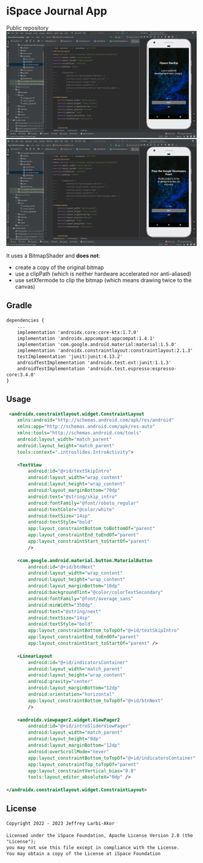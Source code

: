 # iSpace Journal App

Public repository
![TheMaster](https://github.com/Jeffreylarbiakor/iSpace-Bootcamp/blob/main/bandicam%202022-01-29%2015-29-13-028.jpg)
![TheMaster](https://github.com/Jeffreylarbiakor/iSpace-Bootcamp/blob/main/bandicam%202022-01-29%2015-29-22-260.jpg)


It uses a BitmapShader and **does not**:
* create a copy of the original bitmap
* use a clipPath (which is neither hardware accelerated nor anti-aliased)
* use setXfermode to clip the bitmap (which means drawing twice to the canvas)

Gradle
------
```
dependencies {
    ...
    implementation 'androidx.core:core-ktx:1.7.0'
    implementation 'androidx.appcompat:appcompat:1.4.1'
    implementation 'com.google.android.material:material:1.5.0'
    implementation 'androidx.constraintlayout:constraintlayout:2.1.3'
    testImplementation 'junit:junit:4.13.2'
    androidTestImplementation 'androidx.test.ext:junit:1.1.3'
    androidTestImplementation 'androidx.test.espresso:espresso-core:3.4.0'
}
```
 
Usage
-----
```xml
 <androidx.constraintlayout.widget.ConstraintLayout
    xmlns:android="http://schemas.android.com/apk/res/android"
    xmlns:app="http://schemas.android.com/apk/res-auto"
    xmlns:tools="http://schemas.android.com/tools"
    android:layout_width="match_parent"
    android:layout_height="match_parent"
    tools:context=".introslides.IntroActivity">

    <TextView
        android:id="@+id/textSkipIntro"
        android:layout_width="wrap_content"
        android:layout_height="wrap_content"
        android:layout_marginBottom="70dp"
        android:text="@string/skip_intro"
        android:fontFamily="@font/roboto_regular"
        android:textColor="@color/white"
        android:textSize="14sp"
        android:textStyle="bold"
        app:layout_constraintBottom_toBottomOf="parent"
        app:layout_constraintEnd_toEndOf="parent"
        app:layout_constraintStart_toStartOf="parent"
        />

    <com.google.android.material.button.MaterialButton
        android:id="@+id/btnNext"
        android:layout_width="wrap_content"
        android:layout_height="wrap_content"
        android:layout_marginBottom="10dp"
        android:backgroundTint="@color/colorTextSecondary"
        android:fontFamily="@font/average_sans"
        android:minWidth="350dp"
        android:text="@string/next"
        android:textSize="14sp"
        android:textStyle="bold"
        app:layout_constraintBottom_toTopOf="@+id/textSkipIntro"
        app:layout_constraintEnd_toEndOf="parent"
        app:layout_constraintStart_toStartOf="parent" />

    <LinearLayout
        android:id="@+id/indicatorsContainer"
        android:layout_width="match_parent"
        android:layout_height="wrap_content"
        android:gravity="center"
        android:layout_marginBottom="12dp"
        android:orientation="horizontal"
        app:layout_constraintBottom_toTopOf="@+id/btnNext"
        />

    <androidx.viewpager2.widget.ViewPager2
        android:id="@+id/introSliderViewPager"
        android:layout_width="match_parent"
        android:layout_height="0dp"
        android:layout_marginBottom="12dp"
        android:overScrollMode="never"
        app:layout_constraintBottom_toTopOf="@+id/indicatorsContainer"
        app:layout_constraintTop_toTopOf="parent"
        app:layout_constraintVertical_bias="0.0"
        tools:layout_editor_absoluteX="0dp" />

</androidx.constraintlayout.widget.ConstraintLayout>
```

License
-------

    Copyright 2022 - 2023 Jeffrey Larbi-Akor

    Licensed under the iSpace Foundation, Apache License Version 2.0 (the "License");
    you may not use this file except in compliance with the License.
    You may obtain a copy of the License at iSpace Foundation

 

